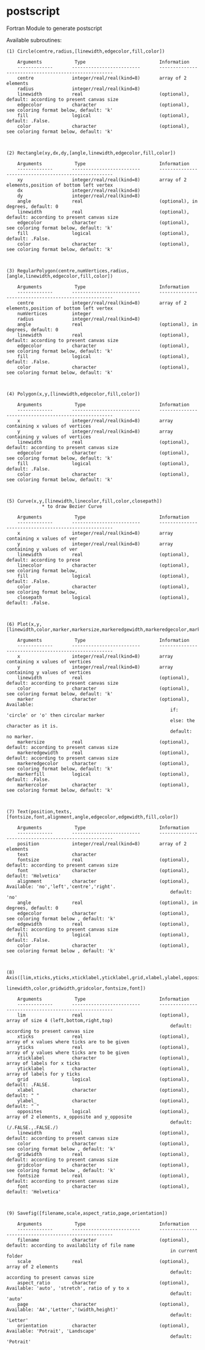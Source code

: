 # postscript
Fortran Module to generate postscript

Available subroutines:
	
	(1) Circle(centre,radius,[linewidth,edgecolor,fill,color])

	    Arguments			 Type                    		Information
    	-------------       -------------------------       -----------------------------------------------------
    	centre     			integer/real/real(kind=8)      	array of 2 elements
    	radius     			integer/real/real(kind=8)
      	linewidth           real        					(optional), default: according to present canvas size
      	edgecolor           character      					(optional), see coloring format below, default: 'k'
        fill                logical       					(optional), default: .False.
       	color               character      					(optional), see coloring format below, default: 'k'



    (2) Rectangle(xy,dx,dy,[angle,linewidth,edgecolor,fill,color])

	    Arguments			 Type                    		Information
    	-------------       -------------------------       -----------------------------------------------------
        xy       			integer/real/real(kind=8)      	array of 2 elements,position of bottom left vertex
        dx       			integer/real/real(kind=8)
        dy       			integer/real/real(kind=8)
    	angle               real        					(optional), in degrees, default: 0 
    	linewidth           real        					(optional), default: according to present canvas size
    	edgecolor           character      					(optional), see coloring format below, default: 'k'
    	fill                logical       					(optional), default: .False.
    	color               character      					(optional), see coloring format below, default: 'k'



    (3) RegularPolygon(centre,numVertices,radius,[angle,linewidth,edgecolor,fill,color])

	    Arguments			 Type                    		Information
    	-------------       -------------------------       -----------------------------------------------------
      	centre      		integer/real/real(kind=8)     	array of 2 elements,position of bottom left vertex
   		numVertices         integer
      	radius      		integer/real/real(kind=8)
      	angle               real        					(optional), in degrees, default: 0 
     	linewidth           real        					(optional), default: according to present canvas size
     	edgecolor           character      					(optional), see coloring format below, default: 'k'
       	fill                logical       					(optional), default: .False.
      	color               character      					(optional), see coloring format below, default: 'k'



    (4) Polygon(x,y,[linewidth,edgecolor,fill,color])

	    Arguments			 Type                    		Information
    	-------------       -------------------------       -----------------------------------------------------
        x        			integer/real/real(kind=8)     	array containing x values of vertices
        y        			integer/real/real(kind=8)     	array containing y values of vertices
     	linewidth           real        					(optional), default: according to present canvas size
     	edgecolor           character      					(optional), see coloring format below, default: 'k'
       	fill                logical       					(optional), default: .False.
      	color               character      					(optional), see coloring format below, default: 'k'



    (5) Curve(x,y,[linewidth,linecolor,fill,color,closepath])
                 * to draw Bezier Curve

	    Arguments			 Type                    		Information
    	-------------       -------------------------       -----------------------------------------------------
        x        			integer/real/real(kind=8)     	array containing x values of ver
        y        			integer/real/real(kind=8)     	array containing y values of ver
     	linewidth           real        					(optional), default: according to prese
     	linecolor           character      					(optional), see coloring format below, 
       	fill                logical       					(optional), default: .False.
      	color               character      					(optional), see coloring format below, 
    	closepath           logical       					(optional), default: .False.



    (6) Plot(x,y,[linewidth,color,marker,markersize,markeredgewidth,markeredgecolor,markerfill,markercolor])

	    Arguments			 Type                    		Information
    	-------------       -------------------------       -----------------------------------------------------
      	x        			integer/real/real(kind=8)     	array containing x values of vertices
        y        			integer/real/real(kind=8)     	array containing y values of vertices
     	linewidth           real        					(optional), default: according to present canvas size
      	color               character      					(optional), see coloring format below, default: 'k'
      	marker              character      					(optional), Available:
                                                            	if: 'circle' or 'o' then circular marker 
                                                        		else: the character as it is.
                                                     			default: no marker. 
    	markersize          real        					(optional), default: according to present canvas size
 		markeredgewidth     real        					(optional), default: according to present canvas size
 		markeredgecolor     character      					(optional), see coloring format below, default: 'k'
    	markerfill          logical       					(optional), default: .False.
   		markercolor         character      					(optional), see coloring format below, default: 'k'



   	(7) Text(position,texts,[fontsize,font,alignment,angle,edgecolor,edgewidth,fill,color])

	    Arguments			 Type                    		Information
    	-------------       -------------------------       -----------------------------------------------------
    	position     		integer/real/real(kind=8)     	array of 2 elements
    	text               	character
     	fontsize            real        					(optional), default: according to present canvas size
       	font               	character      					(optional), default: 'Helvetica'
     	alignment           character      					(optional), Available: 'no','left','centre','right'. 
     															default: 'no'
      	angle               real        					(optional), in degrees, default: 0
    	edgecolor           character      					(optional), see coloring format below , default: 'k'
    	edgewidth           real        					(optional), default: according to present canvas size
      	fill                logical       					(optional), default: .False.
     	color               character       				(optional), see coloring format below , default: 'k'



    (8) Axis([lim,xticks,yticks,xticklabel,yticklabel,grid,xlabel,ylabel,opposites,
                                         linewidth,color,gridwidth,gridcolor,fontsize,font])

	    Arguments			 Type                    		Information
    	-------------       -------------------------       -----------------------------------------------------
       	lim                 real            				(optional), array of size 4 (left,bottom,right,top)
                                                         		default: according to present canvas size
      	xticks              real            				(optional), array of x values where ticks are to be given
      	yticks              real            				(optional), array of y values where ticks are to be given
    	xticklabel          character         				(optional), array of labels for x ticks
    	yticklabel          character         				(optional), array of labels for y ticks
      	grid                logical          				(optional), default: .FALSE.
      	xlabel              character         				(optional), default: " "
      	ylabel_             character         				(optional), default: " "
    	opposites           logical          				(optional), array of 2 elements, x_opposite and y_opposite
                                                         		default: (/.FALSE.,.FALSE./)
    	linewidth           real            				(optional), default: according to present canvas size
      	color               character         				(optional), see coloring format below , default: 'k'
    	gridwidth           real            				(optional), default: according to present canvas size
    	gridcolor           character         				(optional), see coloring format below , default: 'k'
    	fontsize            real            				(optional), default: according to present canvas size
      	font                character         				(optional), default: 'Helvetica'



    (9) Savefig([filename,scale,aspect_ratio,page,orientation])

	    Arguments			 Type                    		Information
    	-------------       -------------------------       -----------------------------------------------------
     	filename            character          				(optional), default: according to availability of file name
                                                            	in current folder
      	scale               real             				(optional), array of 2 elements
                                                         		default: according to present canvas size
   		aspect_ratio        character          				(optional), Available: 'auto', 'stretch', ratio of y to x
                                                         		default: 'auto'
      	page                character          				(optional), Available: 'A4','Letter','(width,height)'
                                                         		default: 'Letter'
   		orientation         character          				(optional), Available: 'Potrait', 'Landscape'
                                                         		default: 'Potrait'












